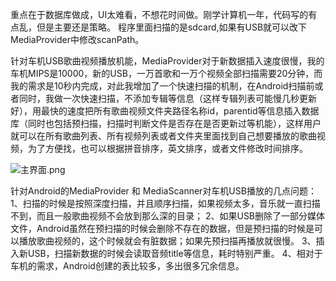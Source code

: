重点在于数据库做成，UI太难看，不想花时间做。刚学计算机一年，代码写的有点乱，但是主要还是策略。
程序里面扫描的是sdcard,如果有USB就可以改下MediaProvider中修改scanPath。

针对车机USB歌曲视频播放机能，MediaProvider对于新数据插入速度很慢，我的车机MIPS是10000，新的USB，一万首歌和一万个视频全部扫描需要20分钟，而我的需求是10秒内完成，对此我增加了一个快速扫描的机制，在Android扫描前或者同时，我做一次快速扫描，不添加专辑等信息（这样专辑列表可能慢几秒更新好），用最快的速度把所有歌曲视频文件夹路径名称id，parentid等信息插入数据库（同时也包括预扫描，扫描时判断文件是否存在是否更新过等机能），这样用户就可以在所有歌曲列表、所有视频列表或者文件夹里面找到自己想要播放的歌曲视频，为了方便找，也可以根据拼音排序，英文排序，或者文件修改时间排序。

![主界面.png](https://github.com/Tecinno/MediaScanner/blob/tamago/%E4%B8%BB%E7%95%8C%E9%9D%A2.png)

针对Android的MediaProvider 和 MediaScanner对车机USB播放的几点问题：
1、扫描的时候是按照深度扫描，并且顺序扫描，如果视频太多，音乐就一直扫描不到，而且一般歌曲视频不会放到那么深的目录；
2、如果USB删除了一部分媒体文件，Android虽然在预扫描的时候会删除不存在的数据，但是预扫描的时候是可以播放歌曲视频的，这个时候就会有脏数据；如果先预扫描再播放就很慢。
3、插入新USB，扫描新数据的时候会读取音频title等信息，耗时特别严重。
4、相对于车机的需求，Android创建的表比较多，多出很多冗余信息。

